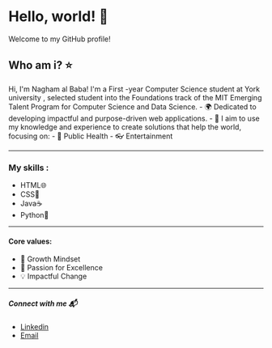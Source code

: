  # Hello, world! 💫

 Welcome to my GitHub profile!


  ## Who am i? ⭐️


Hi, I'm Nagham al Baba! I'm a First -year Computer Science student at York university , selected student into the Foundations track of the MIT Emerging Talent Program for Computer Science and Data Science. - 🌍 Dedicated to developing impactful and purpose-driven web applications. - 🌱 I aim to use my knowledge and experience to create solutions that help the world, focusing on: - 💊 Public Health - 👓 Entertainment

---


  ### My skills :
   -   HTML🌐
 -   CSS🎨
 -   Java☕️
 -   Python🐍



---


 #### Core values:
   
 -   🌟  Growth Mindset
 -   🚀  Passion for Excellence
 -   💡  Impactful Change

---


 ##### Connect with me 📬


   - [Linkedin](linkedin.com/in/nagham-al-baba-457958339)
   - [Email](naghambaba1@gmail.com)
